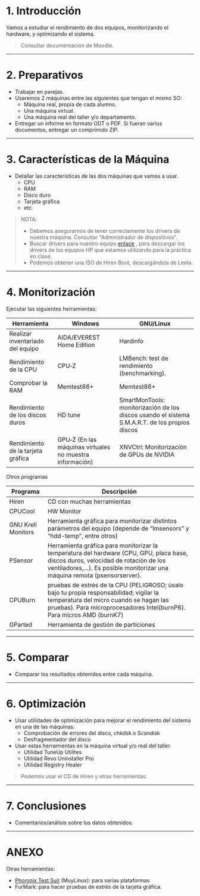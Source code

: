 

# 1. Introducción

Vamos a estudiar el rendimiento de dos equipos, monitorizando el hardware,
y optimizando el sistema.

> Consultar documentación de Moodle.

---

# 2. Preparativos

* Trabajar en parejas.
* Usaremos 2 máquinas entre las siguientes que tengan el mismo SO:
    * Máquina real, propia de cada alumno.
    * Una máquina virtual.
    * Una máquina real del taller y/o departamento.
* Entregar un informe en formato ODT o PDF. Si fueran varios documentos,
entregar un comprimido ZIP.

---

# 3. Características de la Máquina

* Detallar las características de las dos máquinas que vamos a usar.
    * CPU
    * RAM
    * Disco duro
    * Tarjeta gráfica
    * etc.

> NOTA:
> * Debemos asegurarnos de tener correctamente los drivers de nuestra máquina. Consultar "Administrador de dispositivos".
> * Buscar drivers para nuestro equipo [enlace](https://support.hp.com/es-es/product/hp-compaq-dx6100-microtower-pc/402168/drivers)
, para descargar los drivers de los equipos HP que estamos utilizando para la práctica en clase.
> * Podemos obtener una ISO de Hiren Boot, descargándola de Leela.

---

# 4. Monitorización

Ejecutar las siguientes herramientas:

| Herramienta | Windows | GNU/Linux |
| ----------- | ------- | --------- |
| Realizar inventariado del equipo | AIDA/EVEREST Home Edition | Hardinfo |
| Rendimiento de la CPU | CPU‐Z | LMBench: test de rendimiento (benchmarking). |
| Comprobar la RAM | Memtest86+ | Memtest86+ |
| Rendimiento de los discos duros | HD tune | SmartMonTools: monitorización de los discos usando el sistema S.M.A.R.T. de los propios discos |
| Rendimiento de la tarjeta gráfica | GPU‐Z (En las máquinas virtuales no muestra información) | XNVCtrl: Monitorización de GPUs de NVIDIA |


Otros programas

| Programa | Descripción |
| -------- | ----------- |
| Hiren | CD con muchas herramientas |
| CPUCool | HW Monitor |
| GNU Krell Monitors | Herramienta gráfica para monitorizar distintos parámetros del equipo (depende de “lmsensors” y “hdd-temp”, entre otros) |
| PSensor | Herramienta gráfica para monitorizar la temperatura del hardware (CPU, GPU, placa base, discos duros, velocidad de rotación de los ventiladores,…). Es posible monitorizar una máquina remota (psensorserver). |
| CPUBurn | pruebas de estrés de la CPU (PELIGROSO; úsalo bajo tu propia responsabilidad; vigilar la temperatura del micro cuando se hagan las pruebas). Para microprocesadores Intel(burnP6). Para micros AMD (burnK7) |
| GParted | Herramienta de gestión de particiones |

---

# 5. Comparar

* Comparar los resultados obtenidos entre cada máquina.

---

# 6. Optimización

* Usar utilidades de optimización para mejorar el rendimiento del sistema en una de las máquinas.
    * Comprobación de errores del disco, chkdsk o Scandisk
    * Desfragmentador del disco
* Usar estas herramientas en la máquina virtual y/o real del taller:
    * Utilidad TuneUp Utilites
    * Utilidad Revo Uninstaller Pro
    * Utilidad Registry Healer

> Podemos usar el CD de Hiren y otras herramientas.

---

# 7. Conclusiones

* Comentarios/análisis sobre los datos obtenidos.

---

# ANEXO

Otras herramientas:
* [Phoronix Test Suit](www.phoronix-test-suit.com) (MuyLinux): para varias plataformas
* FurMark: para hacer pruebas de estrés de la tarjeta gráfica.
